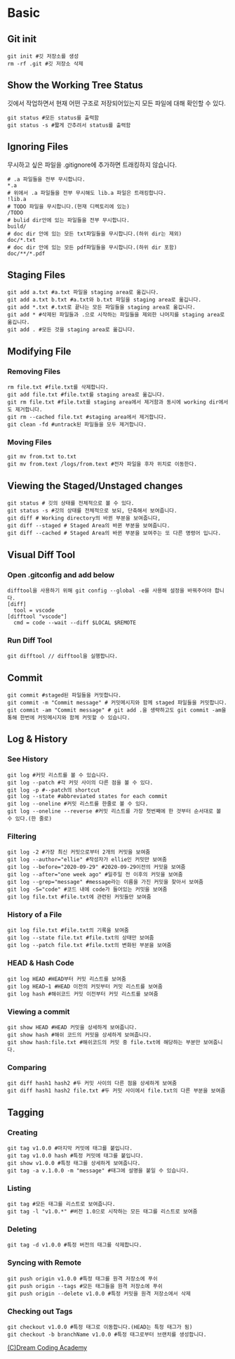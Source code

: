 # Basic

## Git init

```
git init #깃 저장소를 생성
rm -rf .git #깃 저장소 삭제
```

## Show the Working Tree Status

깃에서 작업하면서 현재 어떤 구조로 저장되어있는지 모든 파일에 대해 확인할 수 있다.

```
git status #모든 status를 출력함
git status -s #짧게 간추려서 status를 출력함
```

## Ignoring Files

무시하고 싶은 파일을 .gitignore에 추가하면 트래킹하지 않습니다.

```
# .a 파일들을 전부 무시합니다.
*.a
# 위에서 .a 파일들을 전부 무시해도 lib.a 파일은 트래킹합니다.
!lib.a
# TODO 파일을 무시합니다.(현재 디렉토리에 있는)
/TODO
# bulid dir안에 있는 파일들을 전부 무시합니다.
build/
# doc dir 안에 있는 모든 txt파일들을 무시합니다.(하위 dir는 제외)
doc/*.txt
# doc dir 안에 있는 모든 pdf파일들을 무시합니다.(하위 dir 포함)
doc/**/*.pdf
```

## Staging Files

```
git add a.txt #a.txt 파일을 staging area로 옮깁니다.
git add a.txt b.txt #a.txt와 b.txt 파일을 staging area로 옮깁니다.
git add *.txt #.txt로 끝나는 모든 파일들을 staging area로 옮깁니다.
git add * #삭제된 파일들과 .으로 시작하는 파일들을 제외한 나머지를 staging area로 옮깁니다.
git add . #모든 것을 staging area로 옮깁니다.
```

## Modifying File

### Removing Files

```
rm file.txt #file.txt를 삭제합니다.
git add file.txt #file.txt를 staging area로 옮깁니다.
git rm file.txt #file.txt를 staging area에서 제거함과 동시에 working dir에서도 제거합니다.
git rm --cached file.txt #staging area에서 제거합니다.
git clean -fd #untrack된 파일들을 모두 제거합니다.
```

### Moving Files

```
git mv from.txt to.txt
git mv from.text /logs/from.text #전자 파일을 후자 위치로 이동한다.
```

## Viewing the Staged/Unstaged changes

```
git status # 깃의 상태를 전체적으로 볼 수 있다.
git status -s #깃의 상태를 전체적으로 보되, 단축해서 보여줍니다.
git diff # Working directory의 바뀐 부분을 보여줍니다,
git diff --staged # Staged Area의 바뀐 부분을 보여줍니다.
git diff --cached # Staged Area의 바뀐 부분을 보여주는 또 다른 명령어 입니다.
```

## Visual Diff Tool

### Open .gitconfig and add below

```
difftool을 사용하기 위해 git config --global -e를 사용해 설정을 바꿔주어야 합니다.
[diff]
  tool = vscode
[difftool "vscode"]
  cmd = code --wait --diff $LOCAL $REMOTE
```

### Run Diff Tool

```
git difftool // difftool을 실행합니다.
```

## Commit

```
git commit #staged된 파일들을 커밋합니다.
git commit -m "Commit message" # 커밋메시지와 함께 staged 파일들을 커밋합니다.
git commit -am "Commit message" # git add .을 생략하고도 git commit -am을 통해 한번에 커밋메시지와 함께 커밋할 수 있습니다.
```

## Log & History

### See History

```
git log #커밋 리스트를 볼 수 있습니다.
git log --patch #각 커밋 사이의 다른 점을 볼 수 있다.
git log -p #--patch의 shortcut
git log --state #abbreviated states for each commit
git log --oneline #커밋 리스트를 한줄로 볼 수 있다.
git log --oneline --reverse #커밋 리스트를 가장 첫번째에 한 것부터 순서대로 볼 수 있다.(한 줄로)
```

### Filtering

```
git log -2 #가장 최신 커밋으로부터 2개의 커밋을 보여줌
git log --author="ellie" #작성자가 ellie인 커밋만 보여줌
git log --before="2020-09-29" #2020-09-29이전의 커밋을 보여줌
git log --after="one week ago" #일주일 전 이후의 커밋을 보여줌
git log --grep="message" #message라는 이름을 가진 커밋을 찾아서 보여줌
git log -S="code" #코드 내에 code가 들어있는 커밋을 보여줌
git log file.txt #file.txt에 관련된 커밋들만 보여줌
```

### History of a File

```
git log file.txt #file.txt의 기록을 보여줌
git log --state file.txt #file.txt의 상태만 보여줌
git log --patch file.txt #file.txt의 변화된 부분을 보여줌
```

### HEAD & Hash Code

```
git log HEAD #HEAD부터 커밋 리스트를 보여줌
git log HEAD~1 #HEAD 이전의 커밋부터 커밋 리스트를 보여줌
git log hash #해쉬코드 커밋 이전부터 커밋 리스트를 보여줌
```

### Viewing a commit

```
git show HEAD #HEAD 커밋을 상세하게 보여줍니다.
git show hash #해쉬 코드의 커밋을 상세하게 보여줍니다.
git show hash:file.txt #해쉬코드의 커밋 중 file.txt에 해당하는 부분만 보여줍니다.
```

### Comparing

```
git diff hash1 hash2 #두 커밋 사이의 다른 점을 상세하게 보여줌
git diff hash1 hash2 file.txt #두 커밋 사이에서 file.txt의 다른 부분을 보여줌
```

## Tagging

### Creating

```
git tag v1.0.0 #마지막 커밋에 태그를 붙입니다.
git tag v1.0.0 hash #특정 커밋에 태그를 붙입니다.
git show v1.0.0 #특정 태그를 상세하게 보여줍니다.
git tag -a v.1.0.0 -m "message" #태그에 설명을 붙일 수 있습니다.
```

### Listing

```
git tag #모든 태그를 리스트로 보여줍니다.
git tag -l "v1.0.*" #버전 1.0으로 시작하는 모든 태그를 리스트로 보여줌
```

### Deleting

```
git tag -d v1.0.0 #특정 버전의 태그를 삭제합니다.
```

### Syncing with Remote

```
git push origin v1.0.0 #특정 태그를 원격 저장소에 푸쉬
git push origin --tags #모든 태그들을 원격 저장소에 푸쉬
git push origin --delete v1.0.0 #특정 커밋을 원격 저장소에서 삭제
```

### Checking out Tags

```
git checkout v1.0.0 #특정 태그로 이동합니다.(HEAD는 특정 태그가 됨)
git checkout -b branchName v1.0.0 #특정 태그로부터 브랜치를 생성합니다.
```

[(C)Dream Coding Academy](https://academy.dream-coding.com/)
